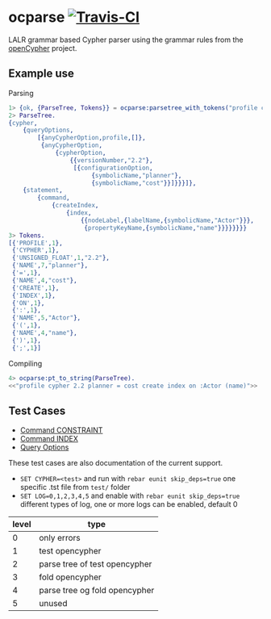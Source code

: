 ocparse <a href="https://magnum.travis-ci.com/k2informatics/sqlparse"><img src="https://travis-ci.org/K2InformaticsGmbH/sqlparse.svg" alt="Travis-CI"></a>
=======

LALR grammar based Cypher parser using the grammar rules from the [openCypher](https://github.com/opencypher/openCypher) project.

Example use
-----------
Parsing
````erlang
1> {ok, {ParseTree, Tokens}} = ocparse:parsetree_with_tokens("profile cypher 2.2 planner=cost create index on :Actor(name)").
2> ParseTree.
{cypher,
    {queryOptions,
        [{anyCypherOption,profile,[]},
         {anyCypherOption,
             {cypherOption,
                 {{versionNumber,"2.2"},
                  [{configurationOption,
                       {symbolicName,"planner"},
                       {symbolicName,"cost"}}]}}}]},
    {statement,
        {command,
            {createIndex,
                {index,
                    {{nodeLabel,{labelName,{symbolicName,"Actor"}}},
                     {propertyKeyName,{symbolicName,"name"}}}}}}}}
3> Tokens.
[{'PROFILE',1},
 {'CYPHER',1},
 {'UNSIGNED_FLOAT',1,"2.2"},
 {'NAME',7,"planner"},
 {'=',1},
 {'NAME',4,"cost"},
 {'CREATE',1},
 {'INDEX',1},
 {'ON',1},
 {':',1},
 {'NAME',5,"Actor"},
 {'(',1},
 {'NAME',4,"name"},
 {')',1},
 {';',1}]
````
Compiling
````erlang
4> ocparse:pt_to_string(ParseTree).
<<"profile cypher 2.2 planner = cost create index on :Actor (name)">>
````

Test Cases
---
* [Command CONSTRAINT](https://github.com/walter-weinmann/ocparse/blob/master/test/command_constraint.tst)
* [Command INDEX](https://github.com/walter-weinmann/ocparse/blob/master/test/command_index.tst)
* [Query Options](https://github.com/walter-weinmann/ocparse/blob/master/test/query_options.tst)

These test cases are also documentation of the current support.

* `SET CYPHER=<test>` and run with `rebar eunit skip_deps=true` one specific <test>.tst file  from `test/` folder
* `SET LOG=0,1,2,3,4,5` and enable with `rebar eunit skip_deps=true` different types of log, one or more logs can be enabled, default 0

level|type
---|---
0|only errors
1|test opencypher
2|parse tree of test opencypher
3|fold opencypher
4|parse tree og fold opencypher
5|unused
